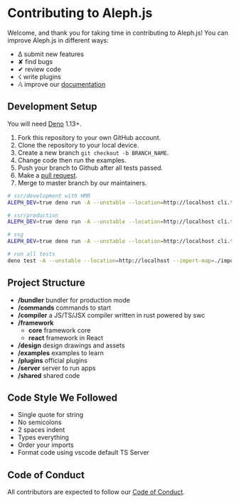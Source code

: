 # Contributing to Aleph.js

Welcome, and thank you for taking time in contributing to Aleph.js! You can improve Aleph.js in different ways:

- ∆ submit new features
- ✘ find bugs
- ✔︎ review code
- ☇ write plugins
- 𝔸 improve our [documentation](https://github.com/alephjs/alephjs.org)

## Development Setup

You will need [Deno](https://deno.land/) 1.13+.

1. Fork this repository to your own GitHub account.
2. Clone the repository to your local device.
3. Create a new branch `git checkout -b BRANCH_NAME`.
4. Change code then run the examples.
5. Push your branch to Github after all tests passed.
6. Make a [pull request](https://github.com/alephjs/aleph.js/pulls).
7. Merge to master branch by our maintainers.

```bash
# ssr/development with HMR
ALEPH_DEV=true deno run -A --unstable --location=http://localhost cli.ts dev ./examples/hello-world -L debug

# ssr/production
ALEPH_DEV=true deno run -A --unstable --location=http://localhost cli.ts start ./examples/hello-world -L debug

# ssg
ALEPH_DEV=true deno run -A --unstable --location=http://localhost cli.ts build ./examples/hello-world -L debug

# run all tests
deno test -A --unstable --location=http://localhost --import-map=./import_map.json
```

## Project Structure

- **/bundler** bundler for production mode
- **/commands** commands to start
- **/compiler** a JS/TS/JSX compiler written in rust powered by swc
- **/framework**
  - **core** framework core
  - **react** framework in React
- **/design** design drawings and assets
- **/examples** examples to learn
- **/plugins** official plugins
- **/server** server to run apps
- **/shared** shared code

## Code Style We Followed

- Single quote for string
- No semicolons
- 2 spaces indent
- Types everything
- Order your imports
- Format code using vscode default TS Server

## Code of Conduct

All contributors are expected to follow our [Code of Conduct](CODE_OF_CONDUCT.md).
